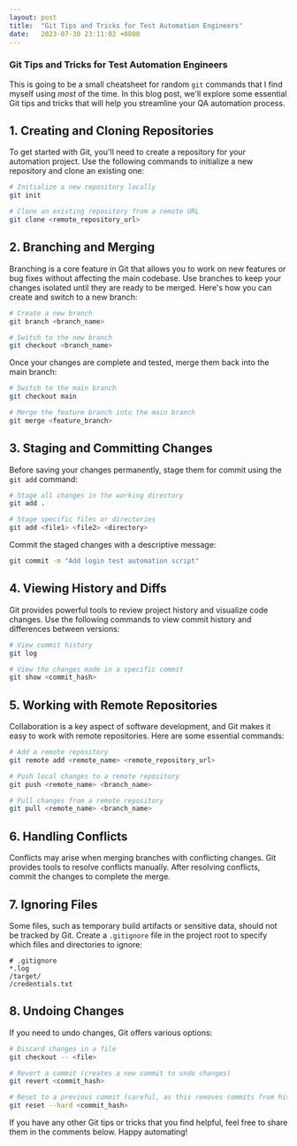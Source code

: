 ```yaml
---
layout: post
title:  "Git Tips and Tricks for Test Automation Engineers"
date:   2023-07-30 23:11:02 +0800
---
```

### Git Tips and Tricks for Test Automation Engineers

This is going to be a small cheatsheet for random `git` commands that I find myself using *most* of the time. In this blog post, we'll explore some essential Git tips and tricks that will help you streamline your QA automation process.

## 1. **Creating and Cloning Repositories**

To get started with Git, you'll need to create a repository for your automation project. Use the following commands to initialize a new repository and clone an existing one:

```bash
# Initialize a new repository locally
git init

# Clone an existing repository from a remote URL
git clone <remote_repository_url>
```

## 2. **Branching and Merging**

Branching is a core feature in Git that allows you to work on new features or bug fixes without affecting the main codebase. Use branches to keep your changes isolated until they are ready to be merged. Here's how you can create and switch to a new branch:

```bash
# Create a new branch
git branch <branch_name>

# Switch to the new branch
git checkout <branch_name>
```

Once your changes are complete and tested, merge them back into the main branch:

```bash
# Switch to the main branch
git checkout main

# Merge the feature branch into the main branch
git merge <feature_branch>
```

## 3. **Staging and Committing Changes**

Before saving your changes permanently, stage them for commit using the `git add` command:

```bash
# Stage all changes in the working directory
git add .

# Stage specific files or directories
git add <file1> <file2> <directory>
```

Commit the staged changes with a descriptive message:

```bash
git commit -m "Add login test automation script"
```

## 4. **Viewing History and Diffs**

Git provides powerful tools to review project history and visualize code changes. Use the following commands to view commit history and differences between versions:

```bash
# View commit history
git log

# View the changes made in a specific commit
git show <commit_hash>
```

## 5. **Working with Remote Repositories**

Collaboration is a key aspect of software development, and Git makes it easy to work with remote repositories. Here are some essential commands:

```bash
# Add a remote repository
git remote add <remote_name> <remote_repository_url>

# Push local changes to a remote repository
git push <remote_name> <branch_name>

# Pull changes from a remote repository
git pull <remote_name> <branch_name>
```

## 6. **Handling Conflicts**

Conflicts may arise when merging branches with conflicting changes. Git provides tools to resolve conflicts manually. After resolving conflicts, commit the changes to complete the merge.

## 7. **Ignoring Files**

Some files, such as temporary build artifacts or sensitive data, should not be tracked by Git. Create a `.gitignore` file in the project root to specify which files and directories to ignore:

```
# .gitignore
*.log
/target/
/credentials.txt
```

## 8. **Undoing Changes**

If you need to undo changes, Git offers various options:

```bash
# Discard changes in a file
git checkout -- <file>

# Revert a commit (creates a new commit to undo changes)
git revert <commit_hash>

# Reset to a previous commit (careful, as this removes commits from history)
git reset --hard <commit_hash>
```

If you have any other Git tips or tricks that you find helpful, feel free to share them in the comments below. Happy automating!